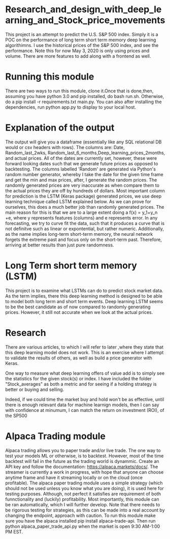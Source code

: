 # Research_and_design_with_deep_learning_and_Stock_price_movements

This project is an attempt to predict the U.S. S&P 500 index. Simply it is a POC on the performance of long term short term memory deep learning algorithimns. I use the historical prices of the S&P 500 index, and see the performance. Note this for now May 3, 2020 is only using prices and volume. There are more features to add along with a frontend as well.

# Running this module 
There are  two ways to run this module, clone it.Once that is done,then, assuming you have python 3.0 and pip installed, do bash run.sh. Otherwise, do a pip install -r requirements.txt main.py. You can also after installing the dependencies, run python app.py to display to your local host.

# Explanation of the output
The output will give you a dataframe (essentially like any SQL relational DB would or csv headers with rows). The columns are: Date, Random_last_2wks, Random_last_6_months,Deep_learning_prices_2months, and actual prices. All of the dates are currently set, however, these were forward looking dates such that we generate future prices as opposed to backtesting. The columns labelled 'Random' are generated via Python's random number generator, whereby I take the date for the given time frame and get the min and max prices, after, I generate the random prices. The randomly generated prices are very inaccurate as when compare them to the actual prices they are off by hundreds of dollars. Most important column for prediction is the LSTM (Keras package) generated prices, we use deep learning technique called LSTM explained below. As we can prove for ourselves, this does a much better job than randomly generated prices. The main reason for this is that we are to a large extent doing a f(x) = y_1+y_n +e, where y represents features (columns) and e represents error. In any forecasting, we try to curve fit the data, such that it produces a curve that is not definitve such as linear or expontential, but rather numeric. Additionally, as the name implies long-term short-term memory, the neural network forgets the extreme past and focus only on the short-term past. Therefore, arriving at better results than just pure randomness. 

# Long Term short term memory (LSTM)

This project is to examine what LSTMs can do to predict stock market data. As the term implies, there this deep learning method is designed to be able to model both long term and short term events. Deep learning LSTM seems to be the best candidate as of now 
compared to randomly generating prices. However, it still not accurate when we look at the actual prices.


# Research 

There are various articles, to which I will refer to later ,where they state that this deep learning model does not work. This is an exercise where I attempt to validate the results of others, as well as build a price generator with Keras.

One way to measure what deep learning offers of value add is to simply see the statistics for the given stock(s) or index. I have included the folder "Stock_averages" as both a metric and for seeing if a holding strategy is better or buying and selling. 

Indeed, if we could time the market buy and hold won't be as effective, until there is enough relevant data for machine learnign models, then I can say with confidence at minumum, I can match the return on investment (ROI), of the SP500

# Alpaca Trading module
Alpaca trading allows you to paper trade and/or live trade. The one way to test your models ML or otherwise, is to backtest. However, most of the time backtest will fail in the future as the trading world is dynammic. Create an API key and follow the documentation: https://alpaca.markets/docs/. The streamer is currently a work in progress, with hope that anyone can choose anytime frame and have it streaming locally or on the cloud (once profitable). The alpaca paper trading module uses a simple strategy (which should not be used unless you know what you are doing), it is used here for testing purposes. Although, not perfect it satisfies are requirement of both funnctionality and (luckily) profitability. Most importantly, this module can be ran automatically, which I will further develop. Note that there needs to be rigorous testing for strategies, as this can be made into a real account by changing the endpoint,  approach with caution. To run this module make sure you have the alpaca installed pip install alpaca-trade-api. Then run python alpaca_paper_trade_api.py when the market is open 9:30 AM-1:00 PM EST.
